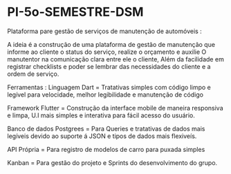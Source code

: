 # PI-5o-SEMESTRE-DSM
Plataforma pare gestão de serviços de manutenção de automóveis :

  A ideia é a construção de uma plataforma de gestão de manutenção que informe ao cliente o status do serviço, realize o orçamento e auxilie
  O manutentor na comunicação clara entre ele o cliente, Além da facilidade em registrar checklists e poder se lembrar das necessidades do cliente
  e a ordem de serviço.

Ferramentas :
  Linguagem Dart = Tratativas simples com código limpo e legível para velocidade, melhor legibilidade e manutenção de código 

  Framework Flutter = Construção da interface mobile de maneira responsiva e limpa, U.I mais simples e interativa para fácil acesso do usuário.

  Banco de dados Postgrees = Para Queries e tratativas de dados mais legíveis devido ao suporte á JSON e tipos de dados mais flexiveís.

  API Própria = Para registro de modelos de carro para puxada simples

  Kanban = Para gestão do projeto e Sprints do desenvolvimento do grupo.
